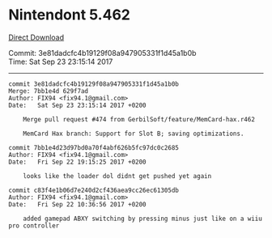 # Nintendont 5.462
[Direct Download](./Nintendont.zip)

Commit: 3e81dadcfc4b19129f08a947905331f1d45a1b0b  
Time: Sat Sep 23 23:15:14 2017   

-----

```
commit 3e81dadcfc4b19129f08a947905331f1d45a1b0b
Merge: 7bb1e4d 629f7ad
Author: FIX94 <fix94.1@gmail.com>
Date:   Sat Sep 23 23:15:14 2017 +0200

    Merge pull request #474 from GerbilSoft/feature/MemCard-hax.r462
    
    MemCard Hax branch: Support for Slot B; saving optimizations.
```

```
commit 7bb1e4d23d97bd0a70f4abf626b5fc97dc0c2685
Author: FIX94 <fix94.1@gmail.com>
Date:   Fri Sep 22 19:15:25 2017 +0200

    looks like the loader dol didnt get pushed yet again
```

```
commit c83f4e1b06d7e240d2cf436aea9cc26ec61305db
Author: FIX94 <fix94.1@gmail.com>
Date:   Fri Sep 22 10:36:56 2017 +0200

    added gamepad ABXY switching by pressing minus just like on a wiiu pro controller
```
